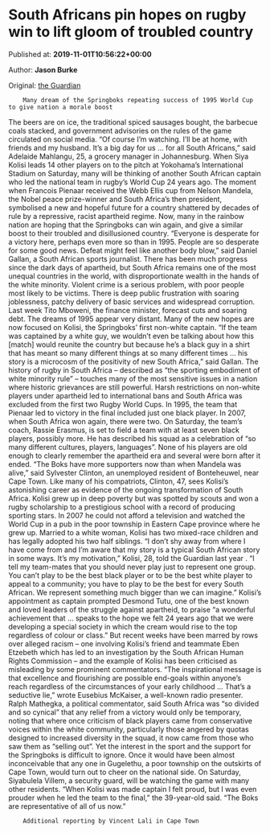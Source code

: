 
# South Africans pin hopes on rugby win to lift gloom of troubled country

Published at: **2019-11-01T10:56:22+00:00**

Author: **Jason Burke**

Original: [the Guardian](https://www.theguardian.com/world/2019/nov/01/south-africans-pin-hopes-on-rugby-win-to-lift-gloom-of-troubled-country)


        Many dream of the Springboks repeating success of 1995 World Cup to give nation a morale boost
      
The beers are on ice, the traditional spiced sausages bought, the barbecue coals stacked, and government advisories on the rules of the game circulated on social media.
“Of course I’m watching. I’ll be at home, with friends and my husband. It’s a big day for us … for all South Africans,” said Adelaide Mahlangu, 25, a grocery manager in Johannesburg.
When Siya Kolisi leads 14 other players on to the pitch at Yokohama’s International Stadium on Saturday, many will be thinking of another South African captain who led the national team in rugby’s World Cup 24 years ago.
The moment when Francois Pienaar received the Webb Ellis cup from Nelson Mandela, the Nobel peace prize-winner and South Africa’s then president, symbolised a new and hopeful future for a country shattered by decades of rule by a repressive, racist apartheid regime.
Now, many in the rainbow nation are hoping that the Springboks can win again, and give a similar boost to their troubled and disillusioned country.
“Everyone is desperate for a victory here, perhaps even more so than in 1995. People are so desperate for some good news. Defeat might feel like another body blow,” said Daniel Gallan, a South African sports journalist.
There has been much progress since the dark days of apartheid, but South Africa remains one of the most unequal countries in the world, with disproportionate wealth in the hands of the white minority. Violent crime is a serious problem, with poor people most likely to be victims. There is deep public frustration with soaring joblessness, patchy delivery of basic services and widespread corruption.
Last week Tito Mboweni, the finance minister, forecast cuts and soaring debt. The dreams of 1995 appear very distant.
Many of the new hopes are now focused on Kolisi, the Springboks’ first non-white captain.
“If the team was captained by a white guy, we wouldn’t even be talking about how this [match] would reunite the country but because he’s a black guy in a shirt that has meant so many different things at so many different times … his story is a microcosm of the positivity of new South Africa,” said Gallan.
The history of rugby in South Africa – described as “the sporting embodiment of white minority rule” – touches many of the most sensitive issues in a nation where historic grievances are still powerful.
Harsh restrictions on non-white players under apartheid led to international bans and South Africa was excluded from the first two Rugby World Cups. In 1995, the team that Pienaar led to victory in the final included just one black player. In 2007, when South Africa won again, there were two.
On Saturday, the team’s coach, Rassie Erasmus, is set to field a team with at least seven black players, possibly more. He has described his squad as a celebration of “so many different cultures, players, languages”. None of his players are old enough to clearly remember the apartheid era and several were born after it ended.
“The Boks have more supporters now than when Mandela was alive,” said Sylvester Clinton, an unemployed resident of Bonteheuwel, near Cape Town.
Like many of his compatriots, Clinton, 47, sees Kolisi’s astonishing career as evidence of the ongoing transformation of South Africa.
Kolisi grew up in deep poverty but was spotted by scouts and won a rugby scholarship to a prestigious school with a record of producing sporting stars. In 2007 he could not afford a television and watched the World Cup in a pub in the poor township in Eastern Cape province where he grew up. Married to a white woman, Kolisi has two mixed-race children and has legally adopted his two half siblings.
“I don’t shy away from where I have come from and I’m aware that my story is a typical South African story in some ways. It’s my motivation,” Kolisi, 28, told the Guardian last year . “I tell my team-mates that you should never play just to represent one group. You can’t play to be the best black player or to be the best white player to appeal to a community; you have to play to be the best for every South African. We represent something much bigger than we can imagine.”
Kolisi’s appointment as captain prompted Desmond Tutu, one of the best known and loved leaders of the struggle against apartheid, to praise “a wonderful achievement that … speaks to the hope we felt 24 years ago that we were developing a special society in which the cream would rise to the top regardless of colour or class.”
But recent weeks have been marred by rows over alleged racism – one involving Kolisi’s friend and teammate Eben Etzebeth which has led to an investigation by the South African Human Rights Commission – and the example of Kolisi has been criticised as misleading by some prominent commentators.
“The inspirational message is that excellence and flourishing are possible end-goals within anyone’s reach regardless of the circumstances of your early childhood … That’s a seductive lie,” wrote Eusebius McKaiser, a well-known radio presenter.
Ralph Mathegka, a political commentator, said South Africa was “so divided and so cynical” that any relief from a victory would only be temporary, noting that where once criticism of black players came from conservative voices within the white community, particularly those angered by quotas designed to increased diversity in the squad, it now came from those who saw them as “selling out”.
Yet the interest in the sport and the support for the Springboks is difficult to ignore. Once it would have been almost inconceivable that any one in Gugelethu, a poor township on the outskirts of Cape Town, would turn out to cheer on the national side.
On Saturday, Siyabulela Villem, a security guard, will be watching the game with many other residents.
“When Kolisi was made captain I felt proud, but I was even prouder when he led the team to the final,” the 39-year-old said. “The Boks are representative of all of us now.”

        Additional reporting by Vincent Lali in Cape Town
      
